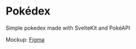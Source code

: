 # Pokédex

Simple pokedex made with SvelteKit and PokéAPI

Mockup: [Figma](https://www.figma.com/file/QLpCli6CKu4t8Vl6OtFBFt/Pokedex?t=K525oOdhRY3KQW7k-1)
